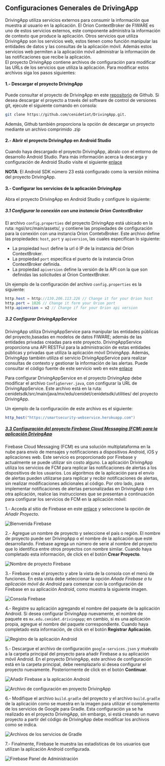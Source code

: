 ## Configuraciones Generales de DrivingApp

DrivingApp utiliza servicios externos para consumir la información que muestra al usuario en la aplicación. El Orion ContextBroker de FIWARE es uno de estos servicios externos, este componente administra la información de contexto que produce la aplicación. Otros servicios que utiliza DrivingApp son los servicios web, estos tienen como función manipular las entidades de datos y las consultas de la aplicación móvil. Además estos servicios web permiten a la aplicación móvil administrar la información de las notificaciones que recibe la aplicación.  
El proyecto DrivingApp contiene archivos de configuración para modificar las URLs de los servicios que utiliza la aplicación. Para modificar estos archivos siga los pasos siguientes:

#### 1.- Descargar el proyecto DrivingApp

Puede consultar el proyecto de DrivingApp en este [repositorio](https://github.com/cenidetiot/DrivingApp.git) de Github. Si desea descargar el proyecto a través del software de control de versiones git, ejecute el siguiente comando en consola: 

```sh
git clone https://github.com/cenidetiot/DrivingApp.git.  
```

Además, Github también proporciona la opción de descargar un proyecto mediante un archivo comprimido .zip

#### 2.- Abrir el proyecto DrivingApp en Android Studio

Cuando haya descargado el proyecto DrivingApp, ábralo con el entorno de desarrollo Android Studio. Para más información acerca la descarga y configuración de Android Studio visite el siguiente [enlace](https://developer.android.com/studio/)

**NOTA**: El Android SDK número 23 está configurado como la versión mínima del proyecto DrivingApp.

#### 3.- Configurar  los servicios de la aplicación DrivingApp

Abra el proyecto DrivingApp en Android Studio y configure lo siguiente:

##### 3.1 Configurar la conexión con una instancia Orion ContextBroker

El archivo `config.properties` del proyecto DrivingApp está ubicado en la ruta: ngsi/src/main/assets/, y contiene las propiedades de configuración para la conexión con una instancia Orion ContetxBroker. Este archivo define las propiedades: `host`, `port` y `apiversion`, las cuales especifican lo siguiente:

- La propiedad `host` define la url ó IP de la instancia del Orion ContextBroker.
- La propiedad `port` especifica el puerto de la instancia Orion ContextBroker definida.
- La propiedad `apiversion` define la versión de la API con la que son definidas las solicitudes al Orion ContextBroker.

Un ejemplo de la configuración del archivo `config.properties` es la siguiente:

```java
http.host = http://130.206.113.226 // Change it for your Orion host 
http.port = 1026 // Change it form your Orion port
http.apiversion = v2 // Change if for your Orion api version
```

##### 3.2	Configurar DrivingAppService

DrivingApp utiliza DrivingAppService para manipular las entidades públicas del proyecto,basadas en modelos de datos FIWARE; además de las entidades privadas creadas para este proyecto. DrivingAppService proporciona una API RESTFul para la administración de estas entidades públicas y privadas que utiliza la aplicación móvil DrivingApp. Además, DrivingApp también utiliza el servicio DrivingAppService para realizar consultas de contexto y gestionar la información de las alertas. Puede consultar el código fuente de este servicio web en este [enlace](https://github.com/cenidetiot/smartsecurity-web-service)

Para configurar DrivingAppService en el proyecto DrivingApp debe modificar el archivo `ConfigServer.java`, con configurar la URL de DrivingAppService. Este archivo está en la ruta: cenidetsdk/src/main/java/mx/edu/cenidet/cenidetsdk/utilities/ del proyecto DrivingApp. 

Un ejemplo de la configuración de este archivo es el siguiente:

```java
http_host("https://smartsecurity-webservice.herokuapp.com")
```

##### [3.3 Configuración del proyecto Firebase Cloud Messaging (FCM) para la aplicación DrivingApp](#configuracion-fcm)

Firebase Cloud Messaging (FCM) es una solución multiplataforma en la nube para envío de mensajes y notificaciones a dispositivos Android, iOS y aplicaciones web. Este servicio es proporcionado por Firebase y actualmente se puede utilizar sin costo alguno.
La aplicación DrivingApp utiliza los servicios de FCM para replicar las notificaciones de alertas a los dispositivos de los usuarios. Los algoritmos de la aplicación para el envío de alertas pueden utilizarse para replicar y recibir notificaciones de alertas, sin realizar modificaciones adicionales al código. Por otro lado, para implementar notificaciones de alertas personalizadas en DrivingApp ó en otra aplicación, realice las instrucciones que se presentan a continuación para configurar los servicios de FCM en la aplicación móvil:

1.- Acceda al sitio de Firebase en este [enlace](https://console.firebase.google.com/) y seleccione la opción de *Añadir Proyecto*.

![Bienvenida Firebase](img/fcm/1.png)

2.- Agregue un nombre de proyecto y seleccione el país o región. El nombre de proyecto puede ser DrivingApp o el nombre de la aplicación que esté desarrollando. Firebase agrega un número de serie al nombre del proyecto que lo identifica entre otros proyectos con nombre similar. Cuando haya completado esta información, de click en el botón **Crear Proyecto**.

![Nombre de proyecto Firebase](img/fcm/2.png)

3.- Firebase crea el proyecto y abre la vista de la consola con el menú de funciones. En esta vista debe seleccionar la opción *Añade Firebase a tu aplicación móvil de Android* para comenzar con la configuración de Firebase en su aplicación Android, como muestra la siguiente imagen.

![Consola Firebase](img/fcm/3.png)

4.-	Registre su aplicación agregando el nombre del paquete de la aplicación Android. Si desea configurar DrivingApp nuevamente, el nombre de paquete es `mx.edu.cenidet.drivingapp`; en cambio, si es una aplicación propia, agregue el nombre del paquete correspondiente. Cuando haya completado esta información, de click en el botón **Registrar Aplicación**.

![Registro de la aplicación Android](img/fcm/4.png)

5.- Descargue el archivo de configuración `google-services.json` y muévalo a la carpeta principal del proyecto para añadir Firebase a su aplicación móvil Android. En el proyecto DrivingApp, este archivo de configuración está en la carpeta principal, debe reemplazarlo si desea configurar el proyecto nuevamente. Posteriormente de click en el botón **Continuar**.

![Añadir Firebase a la aplicación Android](img/fcm/5.png)

![Archivo de configuración en proyecto DrivingApp](img/fcm/6.png)

6.- Modifique el archivo `build.gradle` del proyecto y el archivo `build.gradle` de la aplicación como se muestra en la imagen para utilizar el complemento de los servicios de Google para Gradle. Esta configuración ya se ha realizado en el proyecto DrivingApp, sin embargo, si está creando un nuevo proyecto a partir del código de DrivingApp debe modificar los archivos como se indica.

![Archivos de los servicios de Gradle](img/fcm/7.png)

7.- Finalmente, Firebase le muestra las estadísticas de los usuarios que utilizan la aplicación Android configurada.

![Firebase Panel de Administración](img/fcm/8.png)